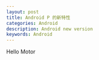 ```yaml
---
layout: post
title: Android P 的新特性
categories: Android
description: Android new version
keywords: Android
---
```


Hello Motor
